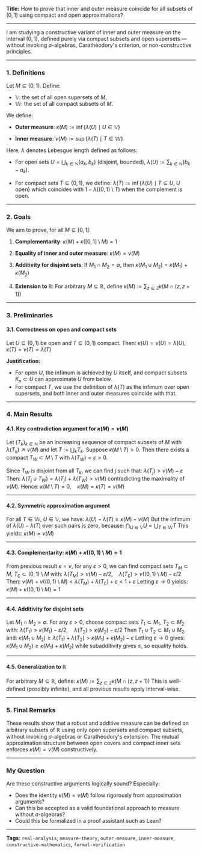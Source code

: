 **Title:** How to prove that inner and outer measure coincide for all subsets of $(0,1)$ using compact and open approximations?

---

I am studying a constructive variant of inner and outer measure on the interval $(0,1)$, defined purely via compact subsets and open supersets — without invoking $\sigma$-algebras, Carathéodory's criterion, or non-constructive principles.

---

### 1. Definitions

Let $M \subseteq (0,1)$. Define:

* $\mathbb{V}$: the set of all open supersets of $M$,
* $\mathbb{W}$: the set of all compact subsets of $M$.

We define:

* **Outer measure**:
  $\kappa(M) := \inf\{ \lambda(U) \mid U \in \mathbb{V} \}$

* **Inner measure**:
  $\nu(M) := \sup\{ \lambda(T) \mid T \in \mathbb{W} \}$

Here, $\lambda$ denotes Lebesgue length defined as follows:

* For open sets $U = \bigcup_{k \in \mathbb{N}} (a_k, b_k)$ (disjoint, bounded),
  $\lambda(U) := \sum_{k \in \mathbb{N}} (b_k - a_k)$.

* For compact sets $T \subseteq (0,1)$, we define:
  $\lambda(T) := \inf\{ \lambda(U) \mid T \subseteq U,\; U \text{ open} \}$
  which coincides with $1 - \lambda((0,1) \setminus T)$ when the complement is open.

---

### 2. Goals

We aim to prove, for all $M \subseteq [0,1]$:

1. **Complementarity**:
   $\kappa(M) + \kappa([0,1] \setminus M) = 1$

2. **Equality of inner and outer measure**:
   $\kappa(M) = \nu(M)$

3. **Additivity for disjoint sets**:
   If $M_1 \cap M_2 = \emptyset$, then
   $\kappa(M_1 \cup M_2) = \kappa(M_1) + \kappa(M_2)$

4. **Extension to $\mathbb{R}$**:
   For arbitrary $M \subseteq \mathbb{R}$, define
   $\kappa(M) := \sum_{z \in \mathbb{Z}} \kappa(M \cap (z, z+1))$

---

### 3. Preliminaries

#### 3.1. Correctness on open and compact sets

Let $U \subseteq (0,1)$ be open and $T \subseteq (0,1)$ compact. Then:
$\kappa(U) = \nu(U) = \lambda(U), \quad \kappa(T) = \nu(T) = \lambda(T)$

**Justification:**

* For open $U$, the infimum is achieved by $U$ itself, and compact subsets $K_n \subset U$ can approximate $U$ from below.
* For compact $T$, we use the definition of $\lambda(T)$ as the infimum over open supersets, and both inner and outer measures coincide with that.

---

### 4. Main Results

#### 4.1. Key contradiction argument for $\kappa(M) = \nu(M)$

Let $(T_k)_{k \in \mathbb{N}}$ be an increasing sequence of compact subsets of $M$ with
$\lambda(T_k) \nearrow \nu(M)$
and let $T := \bigcup_{k} T_k$. Suppose $\kappa(M \setminus T) > 0$. Then there exists a compact $T_W \subset M \setminus T$ with $\lambda(T_W) = \varepsilon > 0$.

Since $T_W$ is disjoint from all $T_k$, we can find $j$ such that:
$\lambda(T_j) > \nu(M) - \varepsilon$
Then:
$\lambda(T_j \cup T_W) = \lambda(T_j) + \lambda(T_W) > \nu(M)$
contradicting the maximality of $\nu(M)$. Hence:
$\kappa(M \setminus T) = 0,\quad \kappa(M) = \kappa(T) = \nu(M)$

---

#### 4.2. Symmetric approximation argument

For all $T \in \mathbb{W}$, $U \in \mathbb{V}$, we have:
$\lambda(U) - \lambda(T) \geq \kappa(M) - \nu(M)$
But the infimum of $\lambda(U) - \lambda(T)$ over such pairs is zero, because:
$\bigcap_{U \in \mathbb{V}} U = \bigcup_{T \in \mathbb{W}} T$
This yields:
$\kappa(M) = \nu(M)$

---

#### 4.3. Complementarity: $\kappa(M) + \kappa((0,1) \setminus M) = 1$

From previous result $\kappa = \nu$, for any $\varepsilon > 0$, we can find compact sets $T_M \subset M$, $T_{\complement} \subset (0,1) \setminus M$ with:
$\lambda(T_M) > \nu(M) - \varepsilon/2,\quad \lambda(T_{\complement}) > \nu((0,1) \setminus M) - \varepsilon/2$
Then:
$\nu(M) + \nu((0,1) \setminus M) < \lambda(T_M) + \lambda(T_{\complement}) + \varepsilon < 1 + \varepsilon$
Letting $\varepsilon \to 0$ yields:
$\kappa(M) + \kappa((0,1) \setminus M) = 1$

---

#### 4.4. Additivity for disjoint sets

Let $M_1 \cap M_2 = \emptyset$. For any $\varepsilon > 0$, choose compact sets $T_1 \subset M_1$, $T_2 \subset M_2$ with:
$\lambda(T_1) > \kappa(M_1) - \varepsilon/2,\quad \lambda(T_2) > \kappa(M_2) - \varepsilon/2$
Then $T_1 \cup T_2 \subset M_1 \cup M_2$, and:
$\kappa(M_1 \cup M_2) \geq \lambda(T_1) + \lambda(T_2) > \kappa(M_1) + \kappa(M_2) - \varepsilon$
Letting $\varepsilon \to 0$ gives:
$\kappa(M_1 \cup M_2) \geq \kappa(M_1) + \kappa(M_2)$
while subadditivity gives $\leq$, so equality holds.

---

#### 4.5. Generalization to $\mathbb{R}$

For arbitrary $M \subseteq \mathbb{R}$, define:
$\kappa(M) := \sum_{z \in \mathbb{Z}} \kappa(M \cap (z, z+1))$
This is well-defined (possibly infinite), and all previous results apply interval-wise.

---

### 5. Final Remarks

These results show that a robust and additive measure can be defined on arbitrary subsets of $\mathbb{R}$ using only open supersets and compact subsets, without invoking $\sigma$-algebras or Carathéodory's extension. The mutual approximation structure between open covers and compact inner sets enforces $\kappa(M) = \nu(M)$ constructively.

---

### My Question

Are these constructive arguments logically sound? Especially:

* Does the identity $\kappa(M) = \nu(M)$ follow rigorously from approximation arguments?
* Can this be accepted as a valid foundational approach to measure without $\sigma$-algebras?
* Could this be formalized in a proof assistant such as Lean?

---

**Tags**: `real-analysis`, `measure-theory`, `outer-measure`, `inner-measure`, `constructive-mathematics`, `formal-verification`

